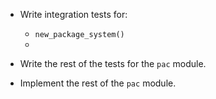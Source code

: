 - Write integration tests for:
    - `new_package_system()`
    - 

- Write the rest of the tests for the `pac` module.
- Implement the rest of the `pac` module.